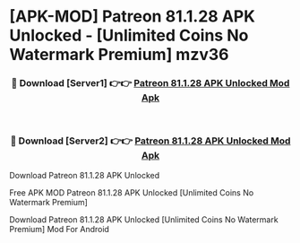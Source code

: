 # [APK-MOD] Patreon 81.1.28 APK Unlocked - [Unlimited Coins No Watermark Premium] mzv36



<div align="center">
<h3>🔴 Download [Server1] 👉👉 <a href="https://momento.my/?title=Patreon_81.1.28_APK_Unlocked">Patreon 81.1.28 APK Unlocked Mod Apk</a></h3><br>

<h3>🔴 Download [Server2] 👉👉 <a href="https://momento.my/?title=Patreon_81.1.28_APK_Unlocked">Patreon 81.1.28 APK Unlocked Mod Apk</a></h3>
</div>



Download Patreon 81.1.28 APK Unlocked 

Free APK MOD Patreon 81.1.28 APK Unlocked [Unlimited Coins No Watermark Premium]

Download Patreon 81.1.28 APK Unlocked [Unlimited Coins No Watermark Premium] Mod For Android
